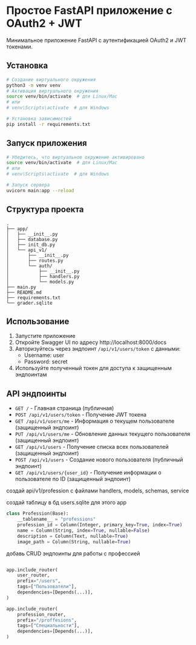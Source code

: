 # Простое FastAPI приложение с OAuth2 + JWT

Минимальное приложение FastAPI с аутентификацией OAuth2 и JWT токенами.

## Установка

```bash
# Создание виртуального окружения
python3 -m venv venv
# Активация виртуального окружения
source venv/bin/activate  # для Linux/Mac
# или
# venv\Scripts\activate  # для Windows

# Установка зависимостей
pip install -r requirements.txt
```

## Запуск приложения

```bash
# Убедитесь, что виртуальное окружение активировано
source venv/bin/activate  # для Linux/Mac
# или
# venv\Scripts\activate  # для Windows

# Запуск сервера
uvicorn main:app --reload
```

## Структура проекта

```
.
├── app/
│   ├── __init__.py
│   ├── database.py
│   ├── init_db.py
│   └── api_v1/
│       ├── __init__.py
│       ├── routes.py
│       └── auth/
│           ├── __init__.py
│           ├── handlers.py
│           └── models.py
├── main.py
├── README.md
├── requirements.txt
└── grader.sqlite
```

## Использование

1. Запустите приложение
2. Откройте Swagger UI по адресу http://localhost:8000/docs
3. Авторизуйтесь через эндпоинт `/api/v1/users/token` с данными:
   - Username: user
   - Password: secret
4. Используйте полученный токен для доступа к защищенным эндпоинтам

## API эндпоинты

- `GET /` - Главная страница (публичная)
- `POST /api/v1/users/token` - Получение JWT токена
- `GET /api/v1/users/me` - Информация о текущем пользователе (защищенный эндпоинт)
- `PUT /api/v1/users/me` - Обновление данных текущего пользователя (защищенный эндпоинт)
- `GET /api/v1/users` - Получение списка всех пользователей (защищенный эндпоинт)
- `POST /api/v1/users` - Создание нового пользователя (публичный эндпоинт)
- `GET /api/v1/users/{user_id}` - Получение информации о пользователе по ID (защищенный эндпоинт)

создай api/v1/profession c файлами handlers, models, schemas, service

создай таблицу  в бд users.sqlite для этого app 

```py
class Profession(Base):
    __tablename__ = "professions"
    profession_id = Column(Integer, primary_key=True, index=True)
    name = Column(String, index=True, nullable=False)
    description = Column(Text, nullable=True)
    image_path = Column(String, nullable=True)
```

добавь CRUD эндпоинты для работы с профессией



```py

app.include_router(
    user_router,
    prefix="/users",
    tags=["Пользователи"],
    dependencies=[Depends(...)],
)

app.include_router(
    profession_router,
    prefix="/proffesions",
    tags=["Специальности"],
    dependencies=[Depends(...)],
)
```